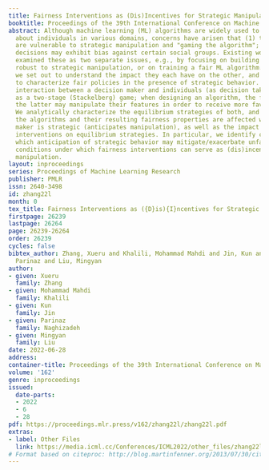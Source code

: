 ```yaml
---
title: Fairness Interventions as (Dis)Incentives for Strategic Manipulation
booktitle: Proceedings of the 39th International Conference on Machine Learning
abstract: Although machine learning (ML) algorithms are widely used to make decisions
  about individuals in various domains, concerns have arisen that (1) these algorithms
  are vulnerable to strategic manipulation and "gaming the algorithm"; and (2) ML
  decisions may exhibit bias against certain social groups. Existing works have largely
  examined these as two separate issues, e.g., by focusing on building ML algorithms
  robust to strategic manipulation, or on training a fair ML algorithm. In this study,
  we set out to understand the impact they each have on the other, and examine how
  to characterize fair policies in the presence of strategic behavior. The strategic
  interaction between a decision maker and individuals (as decision takers) is modeled
  as a two-stage (Stackelberg) game; when designing an algorithm, the former anticipates
  the latter may manipulate their features in order to receive more favorable decisions.
  We analytically characterize the equilibrium strategies of both, and examine how
  the algorithms and their resulting fairness properties are affected when the decision
  maker is strategic (anticipates manipulation), as well as the impact of fairness
  interventions on equilibrium strategies. In particular, we identify conditions under
  which anticipation of strategic behavior may mitigate/exacerbate unfairness, and
  conditions under which fairness interventions can serve as (dis)incentives for strategic
  manipulation.
layout: inproceedings
series: Proceedings of Machine Learning Research
publisher: PMLR
issn: 2640-3498
id: zhang22l
month: 0
tex_title: Fairness Interventions as ({D}is){I}ncentives for Strategic Manipulation
firstpage: 26239
lastpage: 26264
page: 26239-26264
order: 26239
cycles: false
bibtex_author: Zhang, Xueru and Khalili, Mohammad Mahdi and Jin, Kun and Naghizadeh,
  Parinaz and Liu, Mingyan
author:
- given: Xueru
  family: Zhang
- given: Mohammad Mahdi
  family: Khalili
- given: Kun
  family: Jin
- given: Parinaz
  family: Naghizadeh
- given: Mingyan
  family: Liu
date: 2022-06-28
address:
container-title: Proceedings of the 39th International Conference on Machine Learning
volume: '162'
genre: inproceedings
issued:
  date-parts:
  - 2022
  - 6
  - 28
pdf: https://proceedings.mlr.press/v162/zhang22l/zhang22l.pdf
extras:
- label: Other Files
  link: https://media.icml.cc/Conferences/ICML2022/other_files/zhang22l-supp.zip
# Format based on citeproc: http://blog.martinfenner.org/2013/07/30/citeproc-yaml-for-bibliographies/
---
```

